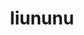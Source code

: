 ---
title: liununu
github: https://github.com/liununu
mode: dark
transition: 3s
archetype:
- Innovative
- Github Actions
---